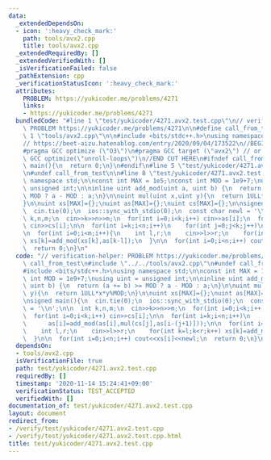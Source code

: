 ```yaml
---
data:
  _extendedDependsOn:
  - icon: ':heavy_check_mark:'
    path: tools/avx2.cpp
    title: tools/avx2.cpp
  _extendedRequiredBy: []
  _extendedVerifiedWith: []
  _isVerificationFailed: false
  _pathExtension: cpp
  _verificationStatusIcon: ':heavy_check_mark:'
  attributes:
    PROBLEM: https://yukicoder.me/problems/4271
    links:
    - https://yukicoder.me/problems/4271
  bundledCode: "#line 1 \"test/yukicoder/4271.avx2.test.cpp\"\n// verification-helper:\
    \ PROBLEM https://yukicoder.me/problems/4271\n\n#define call_from_test\n#line\
    \ 1 \"tools/avx2.cpp\"\n\n#include <bits/stdc++.h>\nusing namespace std;\n#endif\n\
    // https://beet-aizu.hatenablog.com/entry/2020/09/04/173522\n//BEGIN CUT HERE\n\
    #pragma GCC optimize (\"O3\")\n#pragma GCC target (\"avx2\") // or sse4\n#pragma\
    \ GCC optimize(\"unroll-loops\")\n//END CUT HERE\n#ifndef call_from_test\nsigned\
    \ main(){\n  return 0;\n}\n#endif\n#line 5 \"test/yukicoder/4271.avx2.test.cpp\"\
    \n#undef call_from_test\n\n#line 8 \"test/yukicoder/4271.avx2.test.cpp\"\nusing\
    \ namespace std;\n\nconst int MAX = 1e5;\nconst int MOD = 1e9+7;\nusing uint =\
    \ unsigned int;\n\ninline uint add_mod(uint a, uint b) {\n  return (a += b) >=\
    \ MOD ? a - MOD : a;\n}\n\nuint mul(uint x,uint y){\n  return 1ULL*x*y%MOD;\n\
    }\n\nuint xs[MAX]={};\nuint as[MAX]={};\nuint cs[MAX]={};\n\nsigned main(){\n\
    \  cin.tie(0);\n  ios::sync_with_stdio(0);\n  const char newl = '\\n';\n\n  int\
    \ k,n,m;\n  cin>>k>>n>>m;\n  for(int i=0;i<k;i++) cin>>as[i];\n  for(int i=0;i<k;i++)\
    \ cin>>cs[i];\n\n  for(int i=k;i<n;i++)\n    for(int j=0;j<k;j++)\n      as[i]=add_mod(as[i],mul(cs[j],as[i-(j+1)]));\n\
    \n  for(int i=0;i<m;i++){\n    int l,r;\n    cin>>l>>r;\n    for(int k=l;k<r;k++)\
    \ xs[k]=add_mod(xs[k],as[k-l]);\n  }\n\n  for(int i=0;i<n;i++) cout<<xs[i]<<newl;\n\
    \  return 0;\n}\n"
  code: "// verification-helper: PROBLEM https://yukicoder.me/problems/4271\n\n#define\
    \ call_from_test\n#include \"../../tools/avx2.cpp\"\n#undef call_from_test\n\n\
    #include <bits/stdc++.h>\nusing namespace std;\n\nconst int MAX = 1e5;\nconst\
    \ int MOD = 1e9+7;\nusing uint = unsigned int;\n\ninline uint add_mod(uint a,\
    \ uint b) {\n  return (a += b) >= MOD ? a - MOD : a;\n}\n\nuint mul(uint x,uint\
    \ y){\n  return 1ULL*x*y%MOD;\n}\n\nuint xs[MAX]={};\nuint as[MAX]={};\nuint cs[MAX]={};\n\
    \nsigned main(){\n  cin.tie(0);\n  ios::sync_with_stdio(0);\n  const char newl\
    \ = '\\n';\n\n  int k,n,m;\n  cin>>k>>n>>m;\n  for(int i=0;i<k;i++) cin>>as[i];\n\
    \  for(int i=0;i<k;i++) cin>>cs[i];\n\n  for(int i=k;i<n;i++)\n    for(int j=0;j<k;j++)\n\
    \      as[i]=add_mod(as[i],mul(cs[j],as[i-(j+1)]));\n\n  for(int i=0;i<m;i++){\n\
    \    int l,r;\n    cin>>l>>r;\n    for(int k=l;k<r;k++) xs[k]=add_mod(xs[k],as[k-l]);\n\
    \  }\n\n  for(int i=0;i<n;i++) cout<<xs[i]<<newl;\n  return 0;\n}\n"
  dependsOn:
  - tools/avx2.cpp
  isVerificationFile: true
  path: test/yukicoder/4271.avx2.test.cpp
  requiredBy: []
  timestamp: '2020-11-14 15:24:41+09:00'
  verificationStatus: TEST_ACCEPTED
  verifiedWith: []
documentation_of: test/yukicoder/4271.avx2.test.cpp
layout: document
redirect_from:
- /verify/test/yukicoder/4271.avx2.test.cpp
- /verify/test/yukicoder/4271.avx2.test.cpp.html
title: test/yukicoder/4271.avx2.test.cpp
---
```

